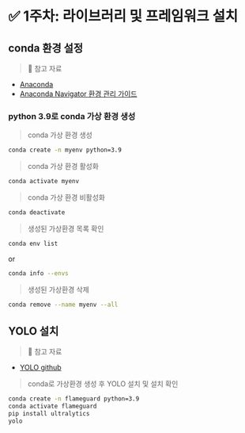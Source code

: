 # ✅ 1주차: 라이브러리 및 프레임워크 설치

## conda 환경 설정

> 🔗 참고 자료  
- [Anaconda](https://www.anaconda.com/)
- [Anaconda Navigator 환경 관리 가이드](https://www.anaconda.com/docs/tools/anaconda-navigator/getting-started#managing-environments)

### python 3.9로 conda 가상 환경 생성

> conda 가상 환경 생성
```bash
conda create -n myenv python=3.9
```

> conda 가상 환경 활성화
```bash
conda activate myenv
```

> conda 가상 환경 비활성화
```bash
conda deactivate
```

> 생성된 가상환경 목록 확인
```bash
conda env list
```
or
```bash
conda info --envs
```

> 생성된 가상환경 삭제
```bash
conda remove --name myenv --all
```

## YOLO 설치

> 🔗 참고 자료 
- [YOLO github](https://github.com/ultralytics/ultralytics)

> conda로 가상환경 생성 후 YOLO 설치 및 설치 확인
```bash
conda create -n flameguard python=3.9
conda activate flameguard
pip install ultralytics
yolo
```

